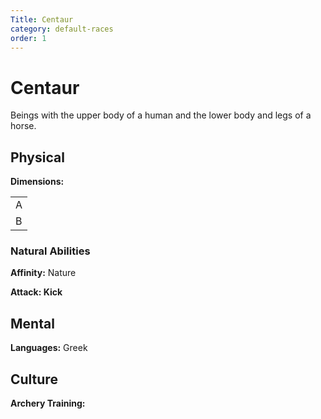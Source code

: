 ```yaml
---
Title: Centaur
category: default-races
order: 1
---
```


# Centaur

<!-- short description -->
Beings with the upper body of a human and the lower body and legs of a horse.

<!-- always facing northwards -->
## Physical 
**Dimensions:**

<table>
  <tr>
    <td>A</td>
  </tr>
  <tr>
    <td>B</td>
  </tr>
</table>

### Natural Abilities

**Affinity:** Nature

**Attack: Kick**


## Mental

**Languages:** Greek

## Culture

**Archery Training:** 
